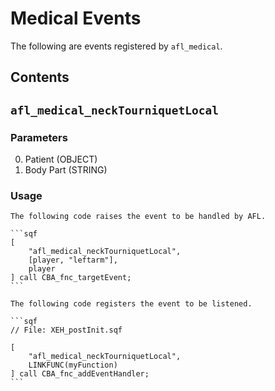 # Medical Events

The following are events registered by `afl_medical`.

## Contents

<!-- toc -->

## `afl_medical_neckTourniquetLocal`

### Parameters

0. Patient (OBJECT)
1. Body Part (STRING)

### Usage

~~~admonish example collapsible=true
The following code raises the event to be handled by AFL.

```sqf
[
    "afl_medical_neckTourniquetLocal",
    [player, "leftarm"],
    player
] call CBA_fnc_targetEvent;
```

The following code registers the event to be listened.

```sqf
// File: XEH_postInit.sqf

[
    "afl_medical_neckTourniquetLocal",
    LINKFUNC(myFunction)
] call CBA_fnc_addEventHandler;
```
~~~
